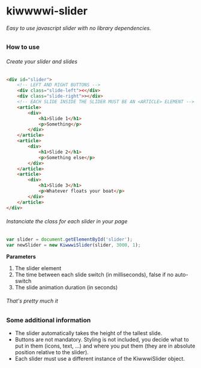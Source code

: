 # kiwwwwi-slider

###### Easy to use javascript slider with no library dependencies.


### How to use

###### Create your slider and slides

```html
<div id="slider">
    <!-- LEFT AND RIGHT BUTTONS -->
    <div class="slide-left"><</div>
    <div class="slide-right">></div>
    <!-- EACH SLIDE INSIDE THE SLIDER MUST BE AN <ARTICLE> ELEMENT -->
    <article>
        <div>
            <h1>Slide 1</h1>
            <p>Something</p>
        </div>
    </article>
    <article>
        <div>
            <h1>Slide 2</h1>
            <p>Something else</p>
        </div>
    </article>
    <article>
        <div>
            <h1>Slide 3</h1>
            <p>Whatever floats your boat</p>
        </div>
    </article>
</div>
```


###### Instanciate the class for each slider in your page

```js
var slider = document.getElementById('slider');
var newSlider = new KiwwwiSlider(slider, 3000, 1);
```
**Parameters**
1. The slider element
2. The time between each slide switch (in milliseconds), false if no auto-switch
3. The slide animation duration (in seconds)

###### That's pretty much it


### Some additional information

- The slider automatically takes the height of the tallest slide.
- Buttons are not mandatory. Styling is not included, you decide what to put in them (icons, text, ...) and where you put them (they are in absolute position relative to the slider).
- Each slider must use a different instance of the KiwwwiSlider object.
